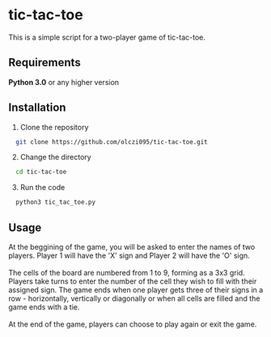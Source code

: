 # tic-tac-toe
This is a simple script for a two-player game of tic-tac-toe.
## Requirements
<strong>Python 3.0</strong> or any higher version
## Installation
1. Clone the repository
```bash
  git clone https://github.com/olczi095/tic-tac-toe.git
```
2. Change the directory
```bash
  cd tic-tac-toe
```
3. Run the code
```bash
  python3 tic_tac_toe.py
```
## Usage
At the beggining of the game, you will be asked to enter the names of two players. Player 1 will have the 'X' sign and Player 2 will have the 'O' sign.
<br><br>
The cells of the board are numbered from 1 to 9, forming as a 3x3 grid. Players take turns to enter the number of the cell they wish to fill with their assigned sign.
The game ends when one player gets three of their signs in a row - horizontally, vertically or diagonally or when all cells are filled and the game ends with a tie.
<br><br>
At the end of the game, players can choose to play again or exit the game.

